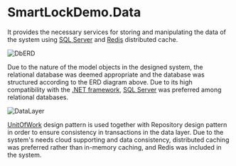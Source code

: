 # SmartLockDemo.Data

It provides the necessary services for storing and manipulating the data of the system using [SQL Server](https://en.wikipedia.org/wiki/Microsoft_SQL_Server) and [Redis](https://redis.io/)
distributed cache.

![DbERD](https://user-images.githubusercontent.com/54269270/146842980-dd6cfdf6-c20a-414a-9207-5282760bf290.jpg)

Due to the nature of the model objects in the designed system, the relational database was deemed appropriate and the database was structured according to the ERD diagram above. Due to its high compatibility with the [.NET framework](https://docs.microsoft.com/en-us/dotnet/framework/get-started/overview), [SQL Server](https://en.wikipedia.org/wiki/Microsoft_SQL_Server) was preferred among relational databases.

![DataLayer](https://user-images.githubusercontent.com/54269270/146846150-c2a56d01-5d9f-4760-aafb-052eb52941bf.png)

[UnitOfWork](https://docs.microsoft.com/en-us/aspnet/mvc/overview/older-versions/getting-started-with-ef-5-using-mvc-4/implementing-the-repository-and-unit-of-work-patterns-in-an-asp-net-mvc-application) design pattern is used together with Repository design pattern in order to ensure consistency in transactions in the data layer.
Due to the system's needs cloud supporting and data consistency, distributed caching was preferred rather than in-memory caching, and Redis was included in the system.
